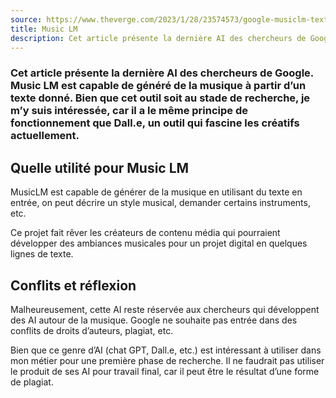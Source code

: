 ```yaml
---
source: https://www.theverge.com/2023/1/28/23574573/google-musiclm-text-to-music-ai
title: Music LM
description: Cet article présente la dernière AI des chercheurs de Google Music LM.
---
```


### Cet article présente la dernière AI des chercheurs de Google. Music LM est capable de généré de la musique à partir d’un texte donné. Bien que cet outil soit au stade de recherche, je m’y suis intéressée, car il a le même principe de fonctionnement que Dall.e, un outil qui fascine les créatifs actuellement.

## Quelle utilité pour Music LM
MusicLM est capable de générer de la musique en utilisant du texte en entrée, on peut décrire un style musical, demander certains instruments, etc. 

Ce projet fait rêver les créateurs de contenu média qui pourraient développer des ambiances musicales pour un projet digital en quelques lignes de texte. 

## Conflits et réflexion
Malheureusement, cette AI reste réservée aux chercheurs qui développent des AI autour de la musique. Google ne souhaite pas entrée dans des conflits de droits d’auteurs, plagiat, etc. 

Bien que ce genre d’AI (chat GPT, Dall.e, etc.) est intéressant à utiliser dans mon métier pour une première phase de recherche. Il ne faudrait pas utiliser le produit de ses AI pour travail final, car il peut être le résultat d’une forme de plagiat.
